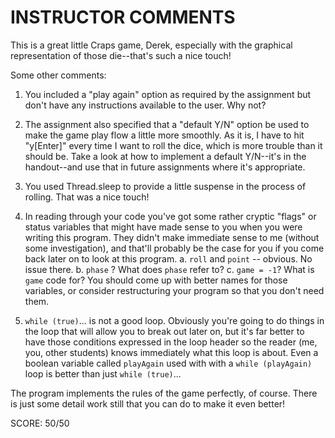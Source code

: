 INSTRUCTOR COMMENTS
===================

This is a great little Craps game, Derek, especially with
the graphical representation of those die--that's such a
nice touch! 

Some other comments:

1. You included a "play again" option as required by the 
   assignment but don't have any instructions available
   to the user. Why not?

2. The assignment also specified that a "default Y/N" option
   be used to make the game play flow a little more smoothly.
   As it is, I have to hit "y[Enter]" every time I want to
   roll the dice, which is more trouble than it should be.
   Take a look at how to implement a default Y/N--it's in 
   the handout--and use that in future assignments where it's
   appropriate.

3. You used Thread.sleep to provide a little suspense in the
   process of rolling. That was a nice touch!

4. In reading through your code you've got some rather 
   cryptic "flags" or status variables that might have made
   sense to you when you were writing this program. They 
   didn't make immediate sense to me (without some 
   investigation), and that'll probably be the case for you
   if you come back later on to look at this program.
    a. `roll` and `point` -- obvious. No issue there.
    b. `phase` ? What does `phase` refer to?
    c. `game = -1`? What is `game` code for?
   You should come up with better names for those variables,
   or consider restructuring your program so that you don't
   need them.

5. `while (true)`... is not a good loop. Obviously you're
   going to do things in the loop that will allow you to 
   break out later on, but it's far better to have those
   conditions expressed in the loop header so the reader 
   (me, you, other students) knows immediately what this 
   loop is about. Even a boolean variable called 
   `playAgain` used with with a `while (playAgain)` loop
   is better than just `while (true)`...

The program implements the rules of the game perfectly, of
course. There is just some detail work still that you can
do to make it even better!
   
SCORE: 50/50
